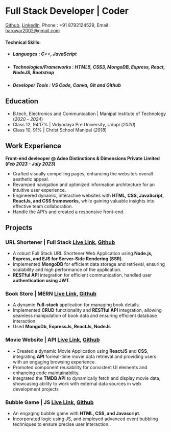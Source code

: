 
# Full Stack Developer | Coder

[Github](https://github.com/KarthikhKamath), [LinkedIn](https://www.linkedin.com/in/karthik-h-kamath-251839198/), Phone : +91 8792124529, Email : harowar2002@gmail.com
#### Technical Skills:
- ##### Languages : C++, JavaScript
- ##### Technologies/Frameworks : HTML5, CSS3, MongoDB, Express, React, NodeJS, Bootstrap
- ##### Developer Tools : VS Code, Canva, Git and Github

## Education
- B.tech, Electronics and Communication | Manipal Institute of Technology (_2020_ - _2024_)								       		
- Class 12, 94.17%	| Vidyodaya Pre University, Udupi (_2020_)	 			        		
- Class 10, 91% | Christ School Manipal (_2018_)

## Work Experience
**Front-end devleoper @  Adeo Distinctions & Dimensions Private Limited  (_Feb 2023 - July 2023_)**
- Crafted visually compelling pages, enhancing the website’s overall aesthetic appeal.
- Revamped navigation and optimized information architecture for an intuitive user experience.
- Engineered dynamic, interactive websites with **HTML, CSS, JavaScript, ReactJs, and CSS
frameworks**, while gaining valuable insights into effective team collaboration.
- Handle the API’s and created a responsive front-end.


## Projects
### URL Shortener | Full Stack [Live Link](https://urlshortener-27oh.onrender.com/), [Github](https://github.com/KarthikhKamath/urlShortener)

- A robust Full Stack URL Shortener Web Application using **Node.js, Express, and EJS for
Server-Side Rendering (SSR)**.
- Implemented **MongoDB** for efficient data storage and retrieval, ensuring scalability and high
performance of the application.
- **RESTful API** integration for efficient communication, handled user **authentication using JWT**.


### Book Store | MERN [Live Link](https://kartbookstore.netlify.app/), [Github](https://github.com/KarthikhKamath/BookStoreFullCode)

- A dynamic **Full-stack** application for managing book details.
- Implemented **CRUD** functionality and **RESTful API** integration, allowing seamless manipulation of book data and ensuring efficient database interaction.
- Used **MongoDb, ExpressJs, ReactJs, NodeJs**

### Movie Website | API [Live Link](https://kartmovie.netlify.app/), [Github](https://github.com/KarthikhKamath/Movies-app)

- • Created a dynamic Movie Application using **ReactJS** and **CSS**, integrating **API** forreal-time movie data retrieval and providing users with an engaging browsing experience.
- Promoted component reusability for consistent UI elements and enhancing code maintainability.
- Integrated the **TMDB API** to dynamically fetch and display movie data, showcasing ability to work with external data sources in web development projects

### Bubble Game | JS [Live Link](https://kartnews.netlify.app/), [Github](https://github.com/KarthikhKamath/newsApp)

- An engaging bubble game with **HTML, CSS, and Javascript**.
- Incorporated logic using JS, and employed advanced event bubbling techniques to ensure precise user interaction..

